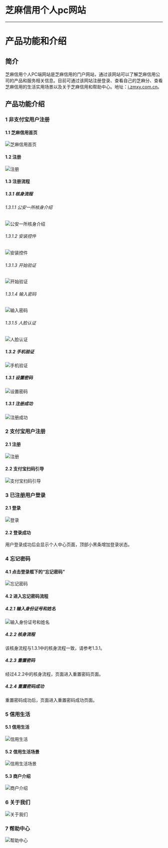 # 芝麻信用个人pc网站
---
# 产品功能和介绍

## 简介 
芝麻信用个人PC端网站是芝麻信用的门户网站，通过该网站可以了解芝麻信用公司的产品和服务相关信息。目前可通过该网站注册登录、查看自己的芝麻分、查看芝麻信用的生活实用场景以及关于芝麻信用和帮助中心。地址：[i.zmxy.com.cn](i.zmxy.com.cn)。

## 产品功能介绍
### 1 非支付宝用户注册
#### 1.1 芝麻信用首页
![芝麻信用首页](https://os.alipayobjects.com/rmsportal/NUsnULBNhHdzOdW.png)

#### 1.2 注册
![注册](https://os.alipayobjects.com/rmsportal/LSXhRcGuERNyWIq.png)

#### 1.3 注册流程
##### 1.3.1 核身流程
###### 1.3.1.1 公安一所核身介绍
![公安一所核身介绍](https://os.alipayobjects.com/rmsportal/KmOySLhvMqyfdHx.png)
###### 1.3.1.2 安装控件
![安装控件](https://os.alipayobjects.com/rmsportal/TgnZIamSTRvZtcP.png)
###### 1.3.1.3 开始验证
![开始验证](https://os.alipayobjects.com/rmsportal/BWIHJbVdazkIZRh.png)
###### 1.3.1.4 输入密码
![输入密码](https://os.alipayobjects.com/rmsportal/EVZPorPtpxjBYeM.png)
###### 1.3.1.5 人脸认证
![人脸认证](https://os.alipayobjects.com/rmsportal/FvyPbKQEmBpwRkg.png)

##### 1.3.2 手机验证
![手机验证](https://os.alipayobjects.com/rmsportal/xvsdGZsHxhAwvab.png)

##### 1.3.1 设置密码
![设置密码](https://os.alipayobjects.com/rmsportal/UPZVNICdsMfIAut.png)

##### 1.3.1 注册成功
![注册成功](https://os.alipayobjects.com/rmsportal/WqjlUQHEfycmtKr.png)

### 2 支付宝用户注册
#### 2.1 注册
![注册](https://os.alipayobjects.com/rmsportal/LSXhRcGuERNyWIq.png)
#### 2.2 支付宝扫码引导
![支付宝扫码引导](https://os.alipayobjects.com/rmsportal/KLIlKsZGuiScHSW.png)

### 3 已注册用户登录
#### 2.1 登录
![登录](https://os.alipayobjects.com/rmsportal/BQSrfyWlLLvdsDx.png)
#### 2.2 登录成功
用户登录成功后会显示个人中心页面，顶部小黑条增加登录状态。

### 4 忘记密码
#### 4.1 点击登录框下的“忘记密码”
![忘记密码](https://os.alipayobjects.com/rmsportal/RAOGjRjGeieHOGb.png)
#### 4.2 进入忘记密码流程
##### 4.2.1 输入身份证号和姓名
![输入身份证号和姓名](https://os.alipayobjects.com/rmsportal/WYuiuXCeNJDJUJc.png)
##### 4.2.2 核身流程
该核身流程与1.3.1中的核身流程一致，请参考1.3.1。
##### 4.2.3 重置密码
经过4.2.2中的核身流程，页面进入重置密码页面。
##### 4.2.4 重置密码成功
重置密码成功后，页面进入重置密码成功页面。

### 5 信用生活
#### 5.1 信用生活
![信用生活](https://os.alipayobjects.com/rmsportal/hjccrOEeyRZrTHF.png)
#### 5.2 信用生活场景
![信用生活场景](https://os.alipayobjects.com/rmsportal/GGGrasnDoBhfCVU.png)
#### 5.3 商户介绍
![商户介绍](https://os.alipayobjects.com/rmsportal/GYiiYiuxYfFwelQ.png)

### 6 关于我们
![关于我们](https://os.alipayobjects.com/rmsportal/tNCZCYajdOJJQgh.png)

### 7 帮助中心
![帮助中心](https://os.alipayobjects.com/rmsportal/qjSaKlMcbDULmHl.png)


